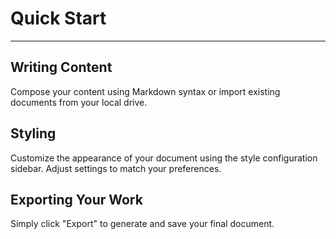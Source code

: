 # Quick Start
---
## Writing Content

Compose your content using Markdown syntax or import existing documents from your local drive.

## Styling

Customize the appearance of your document using the style configuration sidebar. Adjust settings to match your preferences.

## Exporting Your Work

Simply click "Export" to generate and save your final document.
